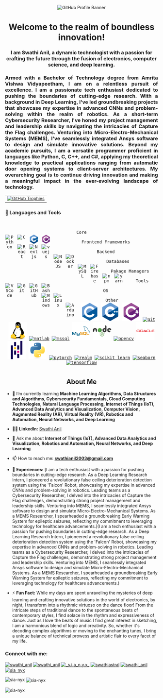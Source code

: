 <p align="center">
  <img width="800" src="https://www.gifcen.com/wp-content/uploads/2022/07/discord-banner-gif-7.gif" alt="GitHub Profile Banner">
</p>
<h1 align="center">Welcome to the realm of boundless innovation! 

<h3 align="center">I am Swathi Anil, a dynamic technologist with a passion for crafting the future through the fusion of electronics, computer science, and deep learning.</h3>

<h3 style="text-align: justify;">
    Armed with a Bachelor of Technology degree from Amrita Vishwa Vidyapeetham, I am on a relentless pursuit of excellence. I am a passionate tech enthusiast dedicated to pushing the boundaries of cutting-edge research. With a background in Deep Learning, I've led groundbreaking projects that showcase my expertise in advanced CNNs and problem-solving within the realm of robotics. As a short-term Cybersecurity Researcher, I've honed my project management and leadership skills by navigating the intricacies of Capture the Flag challenges. Venturing into Micro-Electro-Mechanical Systems (MEMS), I've seamlessly integrated Ansys software to design and simulate innovative solutions. Beyond my academic pursuits, I am a versatile programmer proficient in languages like Python, C, C++, and C#, applying my theoretical knowledge to practical applications ranging from automatic door opening systems to client-server architectures. My overarching goal is to continue driving innovation and making a meaningful impact in the ever-evolving landscape of technology.
</h3>


<p align="center">
    <table align="center">
        <tr>
            <td align="center">
                <a href="https://github.com/ryo-ma/github-profile-trophy">
                    <img src="https://github-profile-trophy.vercel.app/?username=sia-nyx" alt="GitHub Trophies">
                </a>
            </td>
        </tr>
    </table>
</p>

### 🧰 Languages and Tools
<table>
<kbd>
    <br>
    <p align="center">
     <kbd>
        <kbd>Core</kbd>
        <br>
         <img align="left" title="Python" width="30px" style="padding-right:10px;" src="https://cdn.jsdelivr.net/gh/devicons/devicon/icons/python/python-original.svg" />
         <img align="left" title="C" width="30px" style="padding-right:10px;" src="https://cdn.jsdelivr.net/gh/devicons/devicon/icons/c/c-line.svg" />
         <img align="left" title="C++" width="30px" style="padding-right:10px;" src="https://raw.githubusercontent.com/devicons/devicon/master/icons/cplusplus/cplusplus-original.svg" /> 
        <img align="left" title="C#" width="30px" style="padding-right:10px;" src="https://raw.githubusercontent.com/devicons/devicon/master/icons/csharp/csharp-original.svg" />
         
   <br>    
    </kbd>
    <kbd>
        <kbd>Frontend Frameworks</kbd>
        <br>
        <img align="left" title="React" width="30px" style="padding-right:10px;" src="https://raw.githubusercontent.com/danielcranney/readme-generator/main/public/icons/skills/react-colored.svg"/>
        <img align="left" title="Nextjs" width="30px" style="padding-right:10px;" src="https://raw.githubusercontent.com/danielcranney/readme-generator/main/public/icons/skills/nextjs-colored-dark.svg"/>
        <img align="left" title="vuejs" width="30px" style="padding-right:10px;" src="https://raw.githubusercontent.com/danielcranney/readme-generator/main/public/icons/skills/vuejs-colored.svg" />
        <br>    
    </kbd>
    <kbd>
        <kbd>Backend</kbd>
        <br>
        <img align="left" title="NodeJS" width="30px" style="padding-right:10px;" src="https://cdn.jsdelivr.net/gh/devicons/devicon/icons/nodejs/nodejs-original.svg" />
        <img align="left" title="Docker" width="30px" style="padding-right:10px;" src="https://cdn.jsdelivr.net/gh/devicons/devicon/icons/docker/docker-original.svg" />
        <br>    
    </kbd>
    <kbd>
        <kbd>Databases</kbd>
        <br>
        <img align="left" title="MySQL" width="30px" style="padding-right:10px;" src="https://cdn.jsdelivr.net/gh/devicons/devicon/icons/mysql/mysql-original-wordmark.svg" />
        <img align="left" title="Firebase" width="30px" style="padding-right:10px;" src="https://cdn.jsdelivr.net/gh/devicons/devicon/icons/firebase/firebase-plain.svg" />
        <br>    
    </kbd>
    <kbd>
        <kbd>Pakage Managers</kbd>
        <br>
        <img align="left" title="npm" width="30px" style="padding-right:10px;" src="https://cdn.jsdelivr.net/gh/devicons/devicon/icons/npm/npm-original-wordmark.svg" />
        <img align="left" title="yarn" width="30px" style="padding-right:10px;" src="https://cdn.jsdelivr.net/gh/devicons/devicon/icons/yarn/yarn-original.svg" />
        <br>    
    </kbd>
    <kbd>
        <kbd>Tools</kbd>
        <br>
        <img align="left" title="VSCode" width="30px" style="padding-right:10px;" src="https://cdn.jsdelivr.net/gh/devicons/devicon/icons/vscode/vscode-original.svg"/>
        <img align="left" title="Git" width="30px" style="padding-right:10px;" src="https://cdn.jsdelivr.net/gh/devicons/devicon/icons/git/git-original.svg" />
        <img align="left" title="GitHub" width="30px" style="padding-right:10px;" src="https://img.icons8.com/fluency/48/null/github.png" />
        <img align="left" title="Bash" width="30px" style="padding-right:10px;" src="https://cdn.jsdelivr.net/gh/devicons/devicon/icons/bash/bash-original.svg" />
        <br>    
    </kbd>
    <kbd>
        <kbd>OS</kbd>
        <br>
        <img align="left" title="Windows" width="30px" style="padding-right:10px;" src="https://img.icons8.com/color/48/null/windows-10.png" />
        <img align="left" title="Linux" width="30px" style="padding-right:10px;" src="https://cdn.jsdelivr.net/gh/devicons/devicon/icons/linux/linux-original.svg" />
        <br>
    </kbd>
    <kbd>
        <kbd>Other</kbd>
        <br>
        <img align="left" title="Arduino" width="30px" style="padding-right:10px;" src="https://cdn.jsdelivr.net/gh/devicons/devicon/icons/arduino/arduino-original-wordmark.svg" />
        <a href="https://www.cprogramming.com/" target="_blank" rel="noreferrer"><img src="https://raw.githubusercontent.com/devicons/devicon/master/icons/c/c-original.svg" alt="c" width="60" height="60" /></a>
        <a href="https://www.w3schools.com/cpp/" target="_blank" rel="noreferrer"><img src="https://raw.githubusercontent.com/devicons/devicon/master/icons/cplusplus/cplusplus-original.svg" alt="cplusplus" width="60" height="60" /></a>
        <a href="https://www.w3schools.com/cs/" target="_blank" rel="noreferrer"><img src="https://raw.githubusercontent.com/devicons/devicon/master/icons/csharp/csharp-original.svg" alt="csharp" width="60" height="60" /></a>
        <a href="https://git-scm.com/" target="_blank" rel="noreferrer"><img src="https://www.vectorlogo.zone/logos/git-scm/git-scm-icon.svg" alt="git" width="60" height="60" /></a>
        <a href="https://www.linux.org/" target="_blank" rel="noreferrer"><img src="https://raw.githubusercontent.com/devicons/devicon/master/icons/linux/linux-original.svg" alt="linux" width="60" height="60" /></a>
        <a href="https://www.mathworks.com/" target="_blank" rel="noreferrer"><img src="https://upload.wikimedia.org/wikipedia/commons/2/21/Matlab_Logo.png" alt="matlab" width="60" height="60" /></a>
        <a href="https://www.microsoft.com/en-us/sql-server" target="_blank" rel="noreferrer"><img src="https://www.svgrepo.com/show/303229/microsoft-sql-server-logo.svg" alt="mssql" width="60" height="60" /></a>
        <a href="https://www.mysql.com/" target="_blank" rel="noreferrer"><img src="https://raw.githubusercontent.com/devicons/devicon/master/icons/mysql/mysql-original-wordmark.svg" alt="mysql" width="60" height="60" /></a>
        <a href="https://nodejs.org" target="_blank" rel="noreferrer"><img src="https://raw.githubusercontent.com/devicons/devicon/master/icons/nodejs/nodejs-original-wordmark.svg" alt="nodejs" width="60" height="60" /></a>
        <a href="https://opencv.org/" target="_blank" rel="noreferrer"><img src="https://www.vectorlogo.zone/logos/opencv/opencv-icon.svg" alt="opencv" width="60" height="60" /></a>
        <a href="https://www.oracle.com/" target="_blank" rel="noreferrer"><img src="https://raw.githubusercontent.com/devicons/devicon/master/icons/oracle/oracle-original.svg" alt="oracle" width="60" height="60" /></a>
        <a href="https://pandas.pydata.org/" target="_blank" rel="noreferrer"><img src="https://raw.githubusercontent.com/devicons/devicon/2ae2a900d2f041da66e950e4d48052658d850630/icons/pandas/pandas-original.svg" alt="pandas" width="60" height="60" /></a>
        <a href="https://www.python.org" target="_blank" rel="noreferrer"><img src="https://raw.githubusercontent.com/devicons/devicon/master/icons/python/python-original.svg" alt="python" width="60" height="60" /></a>
        <a href="https://pytorch.org/" target="_blank" rel="noreferrer"><img src="https://www.vectorlogo.zone/logos/pytorch/pytorch-icon.svg" alt="pytorch" width="60" height="60" /></a>
        <a href="https://realm.io/" target="_blank" rel="noreferrer"><img src="https://raw.githubusercontent.com/bestofjs/bestofjs-webui/8665e8c267a0215f3159df28b33c365198101df5/public/logos/realm.svg" alt="realm" width="60" height="60" /></a>
        <a href="https://scikit-learn.org/" target="_blank" rel="noreferrer"><img src="https://upload.wikimedia.org/wikipedia/commons/0/05/Scikit_learn_logo_small.svg" alt="scikit_learn" width="60" height="60" /></a>
        <a href="https://seaborn.pydata.org/" target="_blank" rel="noreferrer"><img src="https://seaborn.pydata.org/_images/logo-mark-lightbg.svg" alt="seaborn" width="60" height="60" /></a>
        <a href="https://www.tensorflow.org" target="_blank" rel="noreferrer"><img src="https://www.vectorlogo.zone/logos/tensorflow/tensorflow-icon.svg" alt="tensorflow" width="60" height="60" /></a>
    </p>
</kbd>
</table>

<h2 align="center">About Me</h2>

- 🌱 I’m currently learning **Machine Learning Algorithms, Data Structures and Algorithms, Cybersecurity Fundamentals, Cloud Computing Technologies, Natural Language Processing, Internet of Things (IoT), Advanced Data Analytics and Visualization, Computer Vision, Augmented Reality (AR), Virtual Reality (VR), Robotics and Automation, Neural Networks, and Deep Learning**

- 👨‍💻 **LinkedIn:** [Swathi Anil](https://www.linkedin.com/in/swathi-anil-7830bb243?utm_source=share&utm_campaign=share_via&utm_content=profile&utm_medium=android_app)

- 💬 Ask me about **Internet of Things (IoT), Advanced Data Analytics and Visualization, Robotics and Automation, Neural Networks, and Deep Learning**

- 📫 How to reach me: **swathianil2003@gmail.com**

- 📄 **Experiences:** [I am a tech enthusiast with a passion for pushing boundaries in cutting-edge research. As a Deep Learning Research Intern, I pioneered a revolutionary false ceiling deterioration detection system using the 'Falcon' Robot, showcasing my expertise in advanced CNNs and problem-solving in robotics. Leading teams as a Cybersecurity Researcher, I delved into the intricacies of Capture the Flag challenges, demonstrating strong project management and leadership skills. Venturing into MEMS, I seamlessly integrated Ansys software to design and simulate Micro-Electro-Mechanical Systems. As a MEMS Researcher, I spearheaded a groundbreaking Early Warning System for epileptic seizures, reflecting my commitment to leveraging technology for healthcare advancements.](I am a tech enthusiast with a passion for pushing boundaries in cutting-edge research. As a Deep Learning Research Intern, I pioneered a revolutionary false ceiling deterioration detection system using the 'Falcon' Robot, showcasing my expertise in advanced CNNs and problem-solving in robotics. Leading teams as a Cybersecurity Researcher, I delved into the intricacies of Capture the Flag challenges, demonstrating strong project management and leadership skills. Venturing into MEMS, I seamlessly integrated Ansys software to design and simulate Micro-Electro-Mechanical Systems. As a MEMS Researcher, I spearheaded a groundbreaking Early Warning System for epileptic seizures, reflecting my commitment to leveraging technology for healthcare advancements.)

- ⚡ **Fun Fact:** While my days are spent unraveling the mysteries of deep learning and crafting innovative solutions in the world of electronics, by night, I transform into a rhythmic virtuoso on the dance floor! From the intricate steps of traditional dance to the spontaneous beats of contemporary styles, I find solace in the rhythm and expressiveness of dance. Just as I love the beats of music I find great interest in sketching, I am a harmonious blend of logic and creativity. So, whether it's decoding complex algorithms or moving to the enchanting tunes, I bring a unique balance of technical prowess and artistic flair to every facet of my life.


<body>
    <h3 align="left">Connect with me:</h3>
    <p align="left">
        <a href="https://twitter.com/swathi_anil" target="blank"><img align="center" src="https://raw.githubusercontent.com/rahuldkjain/github-profile-readme-generator/master/src/images/icons/Social/twitter.svg" alt="swathi_anil" height="60" width="60" /></a>
        <a href="https://linkedin.com/in/swathi_anil" target="blank"><img align="center" src="https://raw.githubusercontent.com/rahuldkjain/github-profile-readme-generator/master/src/images/icons/Social/linked-in-alt.svg" alt="swathi_anil" height="60" width="60" /></a>
        <a href="https://instagram.com/_s.i.a_n.y.x_" target="blank"><img align="center" src="https://raw.githubusercontent.com/rahuldkjain/github-profile-readme-generator/master/src/images/icons/Social/instagram.svg" alt="_s.i.a_n.y.x_" height="60" width="60" /></a>
        <a href="https://www.hackerrank.com/swathiastral" target="blank"><img align="center" src="https://raw.githubusercontent.com/rahuldkjain/github-profile-readme-generator/master/src/images/icons/Social/hackerrank.svg" alt="swathiastral" height="60" width="60" /></a>
        <a href="https://codeforces.com/profile/swathi_anil" target="blank"><img align="center" src="https://raw.githubusercontent.com/rahuldkjain/github-profile-readme-generator/master/src/images/icons/Social/codeforces.svg" alt="swathi_anil" height="60" width="60" /></a>
        <a href="https://discord.gg/sia_nyx" target="blank"><img align="center" src="https://raw.githubusercontent.com/rahuldkjain/github-profile-readme-generator/master/src/images/icons/Social/discord.svg" alt="sia_nyx" height="60" width="60" /></a>
    </p>

 

</html>

<p><img align="left" src="https://github-readme-stats.vercel.app/api/top-langs?username=sia-nyx&show_icons=true&locale=en&layout=compact" alt="sia-nyx" /></p>

<p>&nbsp;<img align="center" src="https://github-readme-stats.vercel.app/api?username=sia-nyx&show_icons=true&locale=en" alt="sia-nyx" /></p>

<p><img align="center" src="https://github-readme-streak-stats.herokuapp.com/?user=sia-nyx&" alt="sia-nyx" /></p>
